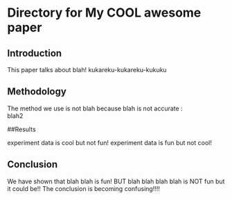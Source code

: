 # Directory for My COOL  awesome paper

## Introduction

This paper talks about blah!
kukareku-kukareku-kukuku

## Methodology

The method we use is not blah because blah is not accurate :\
blah2

##Results

experiment data is cool but not fun! 
experiment data is fun but not cool!

## Conclusion

We have shown that blah blah is fun! BUT blah blah blah blah is NOT fun but it could be!!
The conclusion is becoming confusing!!!!
